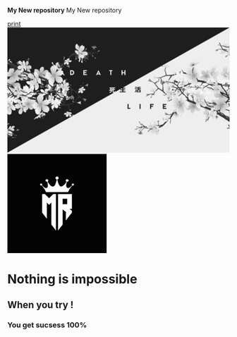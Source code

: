 **My New repository**
My New repository

[print](https://github.com/muhitmaruf/Infinite-maruf)
![My Photo](wallpaperflare.com_wallpaper.jpg)
![Logo](000000007.png)

# Nothing is impossible
## When you try !
### You get sucsess 100%